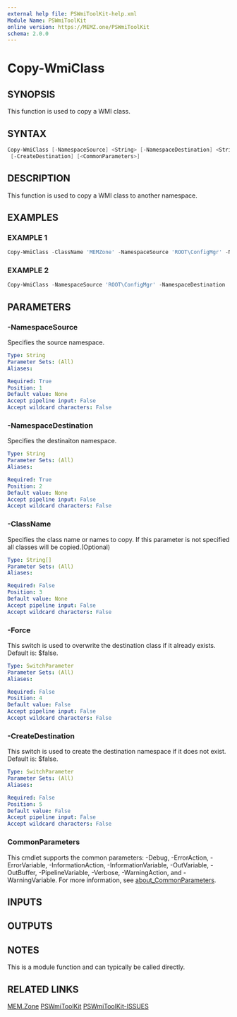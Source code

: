 ```yaml
---
external help file: PSWmiToolKit-help.xml
Module Name: PSWmiToolKit
online version: https://MEMZ.one/PSWmiToolKit
schema: 2.0.0
---
```


# Copy-WmiClass

## SYNOPSIS

This function is used to copy a WMI class.

## SYNTAX

```powershell
Copy-WmiClass [-NamespaceSource] <String> [-NamespaceDestination] <String> [[-ClassName] <String[]>] [-Force]
 [-CreateDestination] [<CommonParameters>]
```

## DESCRIPTION

This function is used to copy a WMI class to another namespace.

## EXAMPLES

### EXAMPLE 1

```powershell
Copy-WmiClass -ClassName 'MEMZone' -NamespaceSource 'ROOT\ConfigMgr' -NamespaceDestination 'ROOT\Blog' -CreateDestination
```

### EXAMPLE 2

```powershell
Copy-WmiClass -NamespaceSource 'ROOT\ConfigMgr' -NamespaceDestination 'ROOT\Blog' -CreateDestination
```

## PARAMETERS

### -NamespaceSource

Specifies the source namespace.

```yaml
Type: String
Parameter Sets: (All)
Aliases:

Required: True
Position: 1
Default value: None
Accept pipeline input: False
Accept wildcard characters: False
```

### -NamespaceDestination

Specifies the destinaiton namespace.

```yaml
Type: String
Parameter Sets: (All)
Aliases:

Required: True
Position: 2
Default value: None
Accept pipeline input: False
Accept wildcard characters: False
```

### -ClassName

Specifies the class name or names to copy.
If this parameter is not specified all classes will be copied.(Optional)

```yaml
Type: String[]
Parameter Sets: (All)
Aliases:

Required: False
Position: 3
Default value: None
Accept pipeline input: False
Accept wildcard characters: False
```

### -Force

This switch is used to overwrite the destination class if it already exists.
Default is: $false.

```yaml
Type: SwitchParameter
Parameter Sets: (All)
Aliases:

Required: False
Position: 4
Default value: False
Accept pipeline input: False
Accept wildcard characters: False
```

### -CreateDestination

This switch is used to create the destination namespace if it does not exist.
Default is: $false.

```yaml
Type: SwitchParameter
Parameter Sets: (All)
Aliases:

Required: False
Position: 5
Default value: False
Accept pipeline input: False
Accept wildcard characters: False
```

### CommonParameters

This cmdlet supports the common parameters: -Debug, -ErrorAction, -ErrorVariable, -InformationAction, -InformationVariable, -OutVariable, -OutBuffer, -PipelineVariable, -Verbose, -WarningAction, and -WarningVariable.
For more information, see [about_CommonParameters](http://go.microsoft.com/fwlink/?LinkID=113216).

## INPUTS

## OUTPUTS

## NOTES

This is a module function and can typically be called directly.

## RELATED LINKS

[MEM.Zone](https://MEM.Zone)
[PSWmiToolKit](https://MEMZ.one/PSWmiToolKit)
[PSWmiToolKit-ISSUES](https://MEMZ.one/PSWmiToolKit-ISSUES)